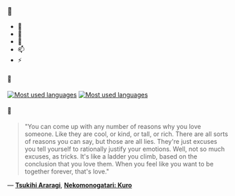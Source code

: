### 👋

- 🔭
- 🌱
- 💬
- 📫
- ⚡

#### 🧏

[![Most used languages](https://github-readme-stats-aynah.vercel.app/api/top-langs/?username=aynh&theme=solarized-dark&langs_count=6&layout=compact&hide_title=true)](https://github.com/anuraghazra/github-readme-stats#gh-dark-mode-only)
[![Most used languages](https://github-readme-stats-aynah.vercel.app/api/top-langs/?username=aynh&theme=solarized-light&langs_count=6&layout=compact&hide_title=true)](https://github.com/anuraghazra/github-readme-stats#gh-light-mode-only)

#### 💬

> "You can come up with any number of reasons why you love someone. Like they are cool, or kind, or tall, or rich. There are all sorts of reasons you can say, but those are all lies. They're just excuses you tell yourself to rationally justify your emotions. Well, not so much excuses, as tricks. It's like a ladder you climb, based on the conclusion that you love them. When you feel like you want to be together forever, that's love."

&mdash; [**Tsukihi Araragi**](https://myanimelist.net/character.php?q=Tsukihi%20Araragi&cat=character), [**Nekomonogatari: Kuro**](https://myanimelist.net/search/all?q=Nekomonogatari%3A%20Kuro&cat=all)
